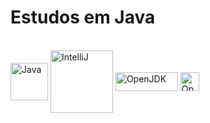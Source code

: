 <h1>Estudos em Java</h1>
<div style="display: inline-block"><br>
  <img align="center" alt="Java" height="60" width="60" src="https://cdn.jsdelivr.net/gh/devicons/devicon/icons/java/java-original.svg" />
  <img align="center" alt="IntelliJ" height="100" width="100" src="https://cdn.jsdelivr.net/gh/devicons/devicon/icons/intellij/intellij-original-wordmark.svg" />
  <img align="center" alt="OpenJDK" height="30" width="100" src="https://meterpreter.org/wp-content/uploads/2020/09/1024px-OpenJDK_logo.png" />
  <img  align="center" alt="OpenJDK" height="30" width="30" "https://th.bing.com/th/id/OIP.hB6rcEQIzmTEEKfBKnpNLgHaHa?pid=ImgDet&rs=1" />
</div>
